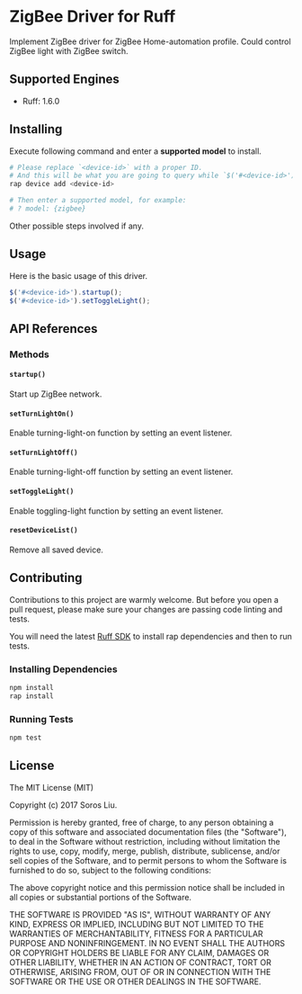 # ZigBee Driver for Ruff

Implement ZigBee driver for ZigBee Home-automation profile.
Could control ZigBee light with ZigBee switch.

## Supported Engines

* Ruff: 1.6.0

## Installing

Execute following command and enter a **supported model** to install.

```sh
# Please replace `<device-id>` with a proper ID.
# And this will be what you are going to query while `$('#<device-id>')`.
rap device add <device-id>

# Then enter a supported model, for example:
# ? model: {zigbee}
```

Other possible steps involved if any.

## Usage

Here is the basic usage of this driver.

```js
$('#<device-id>').startup();
$('#<device-id>').setToggleLight();
```

## API References

### Methods

#### `startup()`

Start up ZigBee network.

#### `setTurnLightOn()`

Enable turning-light-on function by setting an event listener.

#### `setTurnLightOff()`

Enable turning-light-off function by setting an event listener.

#### `setToggleLight()`

Enable toggling-light function by setting an event listener.

#### `resetDeviceList()`

Remove all saved device.

## Contributing

Contributions to this project are warmly welcome. But before you open a pull request, please make sure your changes are passing code linting and tests.

You will need the latest [Ruff SDK](https://ruff.io/) to install rap dependencies and then to run tests.

### Installing Dependencies

```sh
npm install
rap install
```

### Running Tests

```sh
npm test
```

## License

The MIT License (MIT)

Copyright (c) 2017 Soros Liu.

Permission is hereby granted, free of charge, to any person obtaining a copy of this software and associated documentation files (the "Software"), to deal in the Software without restriction, including without limitation the rights to use, copy, modify, merge, publish, distribute, sublicense, and/or sell copies of the Software, and to permit persons to whom the Software is furnished to do so, subject to the following conditions:

The above copyright notice and this permission notice shall be included in all copies or substantial portions of the Software.

THE SOFTWARE IS PROVIDED "AS IS", WITHOUT WARRANTY OF ANY KIND, EXPRESS OR IMPLIED, INCLUDING BUT NOT LIMITED TO THE WARRANTIES OF MERCHANTABILITY, FITNESS FOR A PARTICULAR PURPOSE AND NONINFRINGEMENT. IN NO EVENT SHALL THE AUTHORS OR COPYRIGHT HOLDERS BE LIABLE FOR ANY CLAIM, DAMAGES OR OTHER LIABILITY, WHETHER IN AN ACTION OF CONTRACT, TORT OR OTHERWISE, ARISING FROM, OUT OF OR IN CONNECTION WITH THE SOFTWARE OR THE USE OR OTHER DEALINGS IN THE SOFTWARE.

